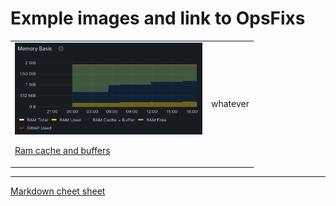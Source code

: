 # Exmple images and link to OpsFixs


<table><tr>
  <td>
<img src="https://github.com/dmfow/CheetSheetsOpsFixes/blob/main/Images/RamCacheAndBuffers.png" width=300>

[Ram cache and buffers](https://github.com/dmfow/CheetSheetsOpsFixes/blob/main/Linux%20Ram%20cache%20%2B%20Buffer)
</td>
<td>whatever</td>
</tr></table>

---



[Markdown cheet sheet](https://github.com/dmfow/CheatSheets/blob/main/Github%20Markdown.md)


